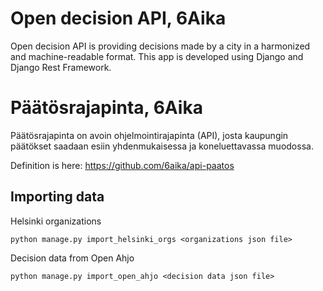 # Open decision API, 6Aika
Open decision API is providing decisions made by a city in a harmonized and machine-readable format.
This app is developed using Django and Django Rest Framework.

# Päätösrajapinta, 6Aika
Päätösrajapinta on avoin ohjelmointirajapinta (API), josta kaupungin päätökset saadaan esiin yhdenmukaisessa ja koneluettavassa muodossa.

Definition is here: https://github.com/6aika/api-paatos

## Importing data

Helsinki organizations
```
python manage.py import_helsinki_orgs <organizations json file>
```

Decision data from Open Ahjo
```
python manage.py import_open_ahjo <decision data json file>
```
